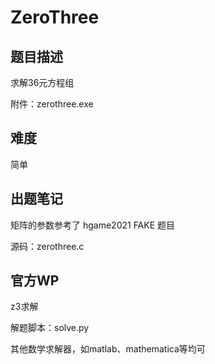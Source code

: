 # ZeroThree

## 题目描述

求解36元方程组

附件：zerothree.exe

## 难度

简单

## 出题笔记

矩阵的参数参考了 hgame2021 FAKE 题目

源码：zerothree.c

## 官方WP

z3求解

解题脚本：solve.py

其他数学求解器，如matlab、mathematica等均可